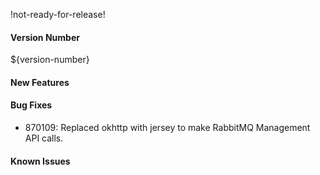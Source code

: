 !not-ready-for-release!

#### Version Number
${version-number}

#### New Features

#### Bug Fixes
- 870109: Replaced okhttp with jersey to make RabbitMQ Management API calls.

#### Known Issues

